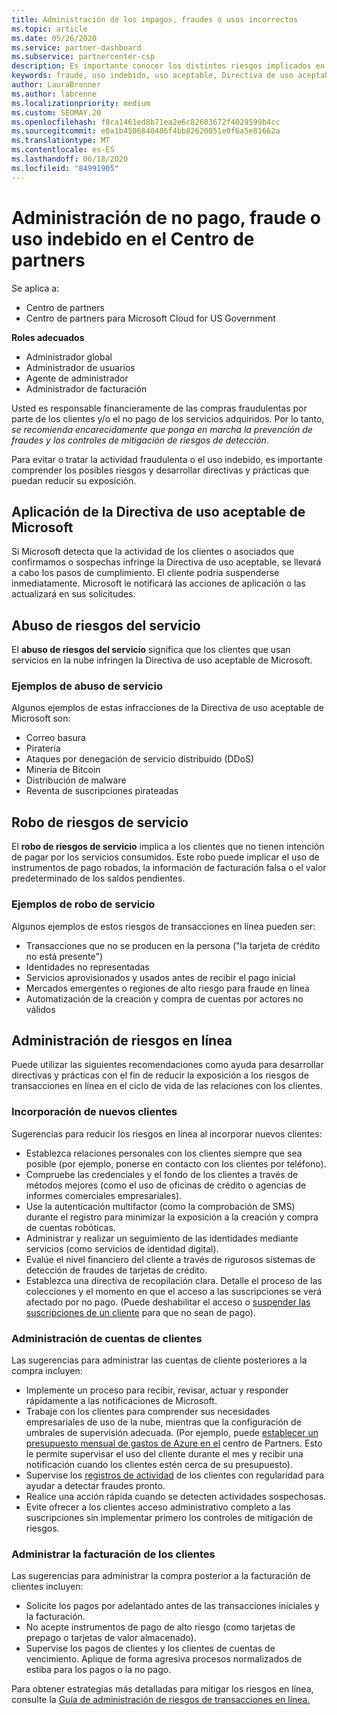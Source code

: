 ```yaml
---
title: Administración de los impagos, fraudes o usos incorrectos
ms.topic: article
ms.date: 05/26/2020
ms.service: partner-dashboard
ms.subservice: partnercenter-csp
description: Es importante conocer los distintos riesgos implicados en las transacciones en línea, así como los procedimientos recomendados para administrar y mitigar estos riesgos.
keywords: fraude, uso indebido, uso aceptable, Directiva de uso aceptable, no pago, el cliente no pagará la factura, el riesgo en línea, el robo del servicio, el abuso de servicio, la suspensión de una suscripción,
author: LauraBrenner
ms.author: labrenne
ms.localizationpriority: medium
ms.custom: SEOMAY.20
ms.openlocfilehash: f8ca1461ed8b71ea2e6c82603672f4029599b4cc
ms.sourcegitcommit: e0a1b4506840486f4bb82620051e0f6a5e81662a
ms.translationtype: MT
ms.contentlocale: es-ES
ms.lasthandoff: 06/18/2020
ms.locfileid: "84991905"
---
```

# <a name="managing-non-payment-fraud-or-misuse-in-partner-center"></a>Administración de no pago, fraude o uso indebido en el Centro de partners

Se aplica a:

- Centro de partners
- Centro de partners para Microsoft Cloud for US Government

**Roles adecuados**
- Administrador global
- Administrador de usuarios
- Agente de administrador
- Administrador de facturación

Usted es responsable financieramente de las compras fraudulentas por parte de los clientes y/o el no pago de los servicios adquiridos. Por lo tanto, *se recomienda encarecidamente que ponga en marcha la prevención de fraudes y los controles de mitigación de riesgos de detección*.

Para evitar o tratar la actividad fraudulenta o el uso indebido, es importante comprender los posibles riesgos y desarrollar directivas y prácticas que puedan reducir su exposición.

## <a name="enforcement-of-microsoft-acceptable-use-policy"></a>Aplicación de la Directiva de uso aceptable de Microsoft

Si Microsoft detecta que la actividad de los clientes o asociados que confirmamos o sospechas infringe la Directiva de uso aceptable, se llevará a cabo los pasos de cumplimiento. El cliente podría suspenderse inmediatamente. Microsoft le notificará las acciones de aplicación o las actualizará en sus solicitudes.

## <a name="abuse-of-service-risks"></a>Abuso de riesgos del servicio

El **abuso de riesgos del servicio** significa que los clientes que usan servicios en la nube infringen la Directiva de uso aceptable de Microsoft.

### <a name="examples-of-abuse-of-service"></a>Ejemplos de abuso de servicio

Algunos ejemplos de estas infracciones de la Directiva de uso aceptable de Microsoft son:

- Correo basura
- Piratería
- Ataques por denegación de servicio distribuido (DDoS)
- Minería de Bitcoin
- Distribución de malware
- Reventa de suscripciones pirateadas

## <a name="theft-of-service-risks"></a>Robo de riesgos de servicio

El **robo de riesgos de servicio** implica a los clientes que no tienen intención de pagar por los servicios consumidos. Este robo puede implicar el uso de instrumentos de pago robados, la información de facturación falsa o el valor predeterminado de los saldos pendientes.

### <a name="examples-of-service-theft"></a>Ejemplos de robo de servicio

Algunos ejemplos de estos riesgos de transacciones en línea pueden ser:

- Transacciones que no se producen en la persona ("la tarjeta de crédito no está presente")
- Identidades no representadas
- Servicios aprovisionados y usados antes de recibir el pago inicial
- Mercados emergentes o regiones de alto riesgo para fraude en línea
- Automatización de la creación y compra de cuentas por actores no válidos

## <a name="managing-online-risk"></a>Administración de riesgos en línea

Puede utilizar las siguientes recomendaciones como ayuda para desarrollar directivas y prácticas con el fin de reducir la exposición a los riesgos de transacciones en línea en el ciclo de vida de las relaciones con los clientes.

### <a name="onboarding-new-customers"></a>Incorporación de nuevos clientes

Sugerencias para reducir los riesgos en línea al incorporar nuevos clientes:

- Establezca relaciones personales con los clientes siempre que sea posible (por ejemplo, ponerse en contacto con los clientes por teléfono).
- Compruebe las credenciales y el fondo de los clientes a través de métodos mejores (como el uso de oficinas de crédito o agencias de informes comerciales empresariales).
- Use la autenticación multifactor (como la comprobación de SMS) durante el registro para minimizar la exposición a la creación y compra de cuentas robóticas.
- Administrar y realizar un seguimiento de las identidades mediante servicios (como servicios de identidad digital).
- Evalúe el nivel financiero del cliente a través de rigurosos sistemas de detección de fraudes de tarjetas de crédito.
- Establezca una directiva de recopilación clara. Detalle el proceso de las colecciones y el momento en que el acceso a las suscripciones se verá afectado por no pago. (Puede deshabilitar el acceso o [suspender las suscripciones de un cliente](suspend-a-subscription.md) para que no sean de pago).

### <a name="managing-customer-accounts"></a>Administración de cuentas de clientes

Las sugerencias para administrar las cuentas de cliente posteriores a la compra incluyen:

- Implemente un proceso para recibir, revisar, actuar y responder rápidamente a las notificaciones de Microsoft.
- Trabaje con los clientes para comprender sus necesidades empresariales de uso de la nube, mientras que la configuración de umbrales de supervisión adecuada. (Por ejemplo, puede [establecer un presupuesto mensual de gastos de Azure en el](set-an-azure-spending-budget-for-your-customers.md) centro de Partners. Esto le permite supervisar el uso del cliente durante el mes y recibir una notificación cuando los clientes estén cerca de su presupuesto).
- Supervise los [registros de actividad](activity-logs.md) de los clientes con regularidad para ayudar a detectar fraudes pronto.
- Realice una acción rápida cuando se detecten actividades sospechosas.
- Evite ofrecer a los clientes acceso administrativo completo a las suscripciones sin implementar primero los controles de mitigación de riesgos.

### <a name="managing-customer-billing"></a>Administrar la facturación de los clientes

Las sugerencias para administrar la compra posterior a la facturación de clientes incluyen:

- Solicite los pagos por adelantado antes de las transacciones iniciales y la facturación.
- No acepte instrumentos de pago de alto riesgo (como tarjetas de prepago o tarjetas de valor almacenado).
- Supervise los pagos de clientes y los clientes de cuentas de vencimiento. Aplique de forma agresiva procesos normalizados de estiba para los pagos o la no pago.

Para obtener estrategias más detalladas para mitigar los riesgos en línea, consulte la [Guía de administración de riesgos de transacciones en línea.](https://assets.windowsphone.com/7d885238-e13b-4f10-a682-3d5adacd2859/CSP-PartnerRiskGuide-APSFinal_InvariantCulture_Default.zip)
